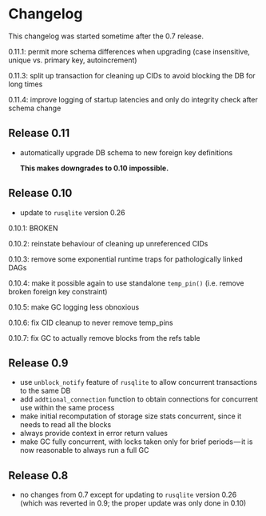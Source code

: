 # Changelog

This changelog was started sometime after the 0.7 release.

0.11.1: permit more schema differences when upgrading (case insensitive, unique vs. primary key, autoincrement)

0.11.3: split up transaction for cleaning up CIDs to avoid blocking the DB for long times

0.11.4: improve logging of startup latencies and only do integrity check after schema change

## Release 0.11

- automatically upgrade DB schema to new foreign key definitions

  **This makes downgrades to 0.10 impossible.**

## Release 0.10

- update to `rusqlite` version 0.26

0.10.1: BROKEN

0.10.2: reinstate behaviour of cleaning up unreferenced CIDs

0.10.3: remove some exponential runtime traps for pathologically linked DAGs

0.10.4: make it possible again to use standalone `temp_pin()` (i.e. remove broken foreign key constraint)

0.10.5: make GC logging less obnoxious

0.10.6: fix CID cleanup to never remove temp_pins

0.10.7: fix GC to actually remove blocks from the refs table

## Release 0.9

- use `unblock_notify` feature of `rusqlite` to allow concurrent transactions to the same DB
- add `addtional_connection` function to obtain connections for concurrent use within the same process
- make initial recomputation of storage size stats concurrent, since it needs to read all the blocks
- always provide context in error return values
- make GC fully concurrent, with locks taken only for brief periods — it is now reasonable to always run a full GC

## Release 0.8

- no changes from 0.7 except for updating to `rusqlite` version 0.26 (which was reverted in 0.9; the proper update was only done in 0.10)
